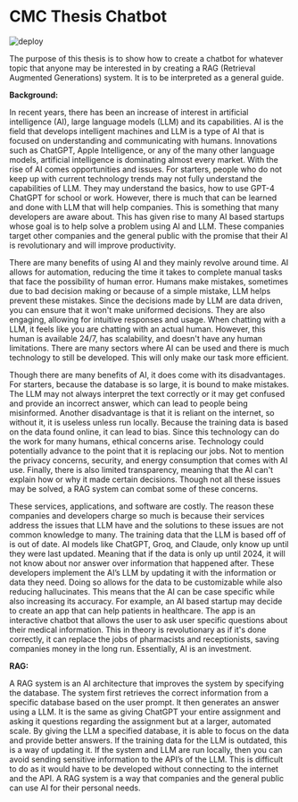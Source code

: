 # CMC Thesis Chatbot

![deploy](https://github.com/luisgomez214/CMC_Thesis_Chatbot/actions/workflows/deploy.yml/badge.svg)


The purpose of this thesis is to show how to create a chatbot for whatever topic that anyone may be interested in by creating a RAG (Retrieval Augmented Generations) system.
It is to be interpreted as a general guide.

**Background:**

In recent years, there has been an increase of interest in artificial intelligence (AI), large language models (LLM) and its capabilities.
AI is the field that develops intelligent machines and LLM is a type of AI that is focused on understanding and communicating with humans.
Innovations such as ChatGPT, Apple Intelligence, or any of the many other language models, artificial intelligence is dominating almost every market.
With the rise of AI comes opportunities and issues.
For starters, people who do not keep up with current technology trends may not fully understand the capabilities of LLM.
They may understand the basics, how to use GPT-4 ChatGPT for school or work.
However, there is much that can be learned and done with LLM that will help companies.
This is something that many developers are aware about.
This has given rise to many AI based startups whose goal is to help solve a problem using AI and LLM.
These companies target other companies and the general public with the promise that their AI is revolutionary and will improve productivity.

There are many benefits of using AI and they mainly revolve around time.
AI allows for automation, reducing the time it takes to complete manual tasks that face the possibility of human error.
Humans make mistakes, sometimes due to bad decision making or because of a simple mistake, LLM helps prevent these mistakes.
Since the decisions made by LLM are data driven, you can ensure that it won't make uniformed decisions.
They are also engaging, allowing for intuitive responses and usage.
When chatting with a LLM, it feels like you are chatting with an actual human.
However, this human is available 24/7, has scalability, and doesn't have any human limitations.
There are many sectors where AI can be used and there is much technology to still be developed.
This will only make our task more efficient.

Though there are many benefits of AI, it does come with its disadvantages.
For starters, because the database is so large, it is bound to make mistakes.
The LLM may not always interpret the text correctly or it may get confused and provide an incorrect answer, which can lead to people being misinformed.
Another disadvantage is that it is reliant on the internet, so without it, it is useless unless run locally.
Because the training data is based on the data found online, it can lead to bias.
Since this technology can do the work for many humans, ethical concerns arise.
Technology could potentially advance to the point that it is replacing our jobs.
Not to mention the privacy concerns, security, and energy consumption that comes with AI use.
Finally, there is also limited transparency, meaning that the AI can't explain how or why it made certain decisions.
Though not all these issues may be solved, a RAG system can combat some of these concerns.

These services, applications, and software are costly.
The reason these companies and developers charge so much is because their services address the issues that LLM have and the solutions to these issues are not common knowledge to many.
The training data that the LLM is based off of is out of date.
AI models like ChatGPT, Groq, and Claude, only know up until they were last updated.
Meaning that if the data is only up until 2024, it will not know about nor answer over information that happened after.
These developers implement the AI’s LLM by updating it with the information or data they need.
Doing so allows for the data to be customizable while also reducing hallucinates.
This means that the AI can be case specific while also increasing its accuracy.
For example, an AI based startup may decide to create an app that can help patients in healthcare.
The app is an interactive chatbot that allows the user to ask user specific questions about their medical information.
This in theory is revolutionary as if it's done correctly, it can replace the jobs of pharmacists and receptionists, saving companies money in the long run.
Essentially, AI is an investment.

**RAG:**

A RAG system is an AI architecture that improves the system by specifying the database.
The system first retrieves the correct information from a specific database based on the user prompt.
It then generates an answer using a LLM.
It is the same as giving ChatGPT your entire assignment and asking it questions regarding the assignment but at a larger, automated scale.
By giving the LLM a specified database, it is able to focus on the data and provide better answers.
If the training data for the LLM is outdated, this is a way of updating it.
If the system and LLM are run locally, then you can avoid sending sensitive information to the API’s of the LLM.
This is difficult to do as it would have to be developed without connecting to the internet and the API.
A RAG system is a way that companies and the general public can use AI for their personal needs.

